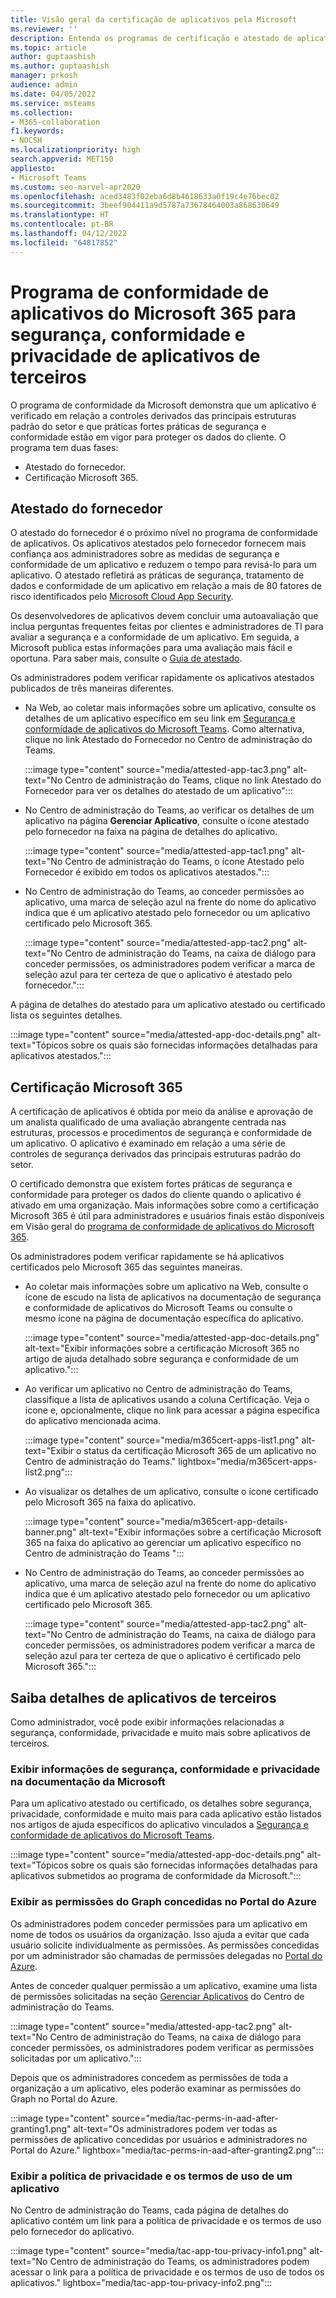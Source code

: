 ```yaml
---
title: Visão geral da certificação de aplicativos pela Microsoft
ms.reviewer: ''
description: Entenda os programas de certificação e atestado de aplicativos para aplicativos do Teams.
ms.topic: article
author: guptaashish
ms.author: guptaashish
manager: prkosh
audience: admin
ms.date: 04/05/2022
ms.service: msteams
ms.collection:
- M365-collaboration
f1.keywords:
- NOCSH
ms.localizationpriority: high
search.appverid: MET150
appliesto:
- Microsoft Teams
ms.custom: seo-marvel-apr2020
ms.openlocfilehash: aced3483f02eba6d8b4618633a0f19c4e76bec02
ms.sourcegitcommit: 3beef904411a9d5787a73678464003a868630649
ms.translationtype: HT
ms.contentlocale: pt-BR
ms.lasthandoff: 04/12/2022
ms.locfileid: "64817852"
---
```

# <a name="microsoft-365-app-compliance-program-for-security-compliance-and-privacy-of-third-party-apps"></a>Programa de conformidade de aplicativos do Microsoft 365 para segurança, conformidade e privacidade de aplicativos de terceiros

O programa de conformidade da Microsoft demonstra que um aplicativo é verificado em relação a controles derivados das principais estruturas padrão do setor e que práticas fortes práticas de segurança e conformidade estão em vigor para proteger os dados do cliente. O programa tem duas fases:

* Atestado do fornecedor.
* Certificação Microsoft 365.

## <a name="publisher-attestation"></a>Atestado do fornecedor

O atestado do fornecedor é o próximo nível no programa de conformidade de aplicativos. Os aplicativos atestados pelo fornecedor fornecem mais confiança aos administradores sobre as medidas de segurança e conformidade de um aplicativo e reduzem o tempo para revisá-lo para um aplicativo. O atestado refletirá as práticas de segurança, tratamento de dados e conformidade de um aplicativo em relação a mais de 80 fatores de risco identificados pelo [Microsoft Cloud App Security](https://www.microsoft.com/microsoft-365/enterprise-mobility-security/cloud-app-security).

Os desenvolvedores de aplicativos devem concluir uma autoavaliação que inclua perguntas frequentes feitas por clientes e administradores de TI para avaliar a segurança e a conformidade de um aplicativo. Em seguida, a Microsoft publica estas informações para uma avaliação mais fácil e oportuna. Para saber mais, consulte o [Guia de atestado](/microsoft-365-app-certification/docs/enterprise-app-attestation-guide).

Os administradores podem verificar rapidamente os aplicativos atestados publicados de três maneiras diferentes.

* Na Web, ao coletar mais informações sobre um aplicativo, consulte os detalhes de um aplicativo específico em seu link em [Segurança e conformidade de aplicativos do Microsoft Teams](/microsoft-365-app-certification/teams/teams-apps). Como alternativa, clique no link Atestado do Fornecedor no Centro de administração do Teams.

  :::image type="content" source="media/attested-app-tac3.png" alt-text="No Centro de administração do Teams, clique no link Atestado do Fornecedor para ver os detalhes do atestado de um aplicativo":::

* No Centro de administração do Teams, ao verificar os detalhes de um aplicativo na página **Gerenciar Aplicativo**, consulte o ícone atestado pelo fornecedor na faixa na página de detalhes do aplicativo.

  :::image type="content" source="media/attested-app-tac1.png" alt-text="No Centro de administração do Teams, o ícone Atestado pelo Fornecedor é exibido em todos os aplicativos atestados.":::

* No Centro de administração do Teams, ao conceder permissões ao aplicativo, uma marca de seleção azul na frente do nome do aplicativo indica que é um aplicativo atestado pelo fornecedor ou um aplicativo certificado pelo Microsoft 365.

   :::image type="content" source="media/attested-app-tac2.png" alt-text="No Centro de administração do Teams, na caixa de diálogo para conceder permissões, os administradores podem verificar a marca de seleção azul para ter certeza de que o aplicativo é atestado pelo fornecedor.":::

A página de detalhes do atestado para um aplicativo atestado ou certificado lista os seguintes detalhes.

:::image type="content" source="media/attested-app-doc-details.png" alt-text="Tópicos sobre os quais são fornecidas informações detalhadas para aplicativos atestados.":::

## <a name="microsoft-365-certification"></a>Certificação Microsoft 365

A certificação de aplicativos é obtida por meio da análise e aprovação de um analista qualificado de uma avaliação abrangente centrada nas estruturas, processos e procedimentos de segurança e conformidade de um aplicativo. O aplicativo é examinado em relação a uma série de controles de segurança derivados das principais estruturas padrão do setor.

O certificado demonstra que existem fortes práticas de segurança e conformidade para proteger os dados do cliente quando o aplicativo é ativado em uma organização. Mais informações sobre como a certificação Microsoft 365 é útil para administradores e usuários finais estão disponíveis em Visão geral do [programa de conformidade de aplicativos do Microsoft 365](/microsoft-365-app-certification/docs/enterprise-app-certification-guide).

Os administradores podem verificar rapidamente se há aplicativos certificados pelo Microsoft 365 das seguintes maneiras.

* Ao coletar mais informações sobre um aplicativo na Web, consulte o ícone de escudo na lista de aplicativos na documentação de segurança e conformidade de aplicativos do Microsoft Teams ou consulte o mesmo ícone na página de documentação específica do aplicativo.

  :::image type="content" source="media/attested-app-doc-details.png" alt-text="Exibir informações sobre a certificação Microsoft 365 no artigo de ajuda detalhado sobre segurança e conformidade de um aplicativo.":::

* Ao verificar um aplicativo no Centro de administração do Teams, classifique a lista de aplicativos usando a coluna Certificação. Veja o ícone e, opcionalmente, clique no link para acessar a página específica do aplicativo mencionada acima.

  :::image type="content" source="media/m365cert-apps-list1.png" alt-text="Exibir o status da certificação Microsoft 365 de um aplicativo no Centro de administração do Teams." lightbox="media/m365cert-apps-list2.png":::

* Ao visualizar os detalhes de um aplicativo, consulte o ícone certificado pelo Microsoft 365 na faixa do aplicativo.

  :::image type="content" source="media/m365cert-app-details-banner.png" alt-text="Exibir informações sobre a certificação Microsoft 365 na faixa do aplicativo ao gerenciar um aplicativo específico no Centro de administração do Teams ":::

* No Centro de administração do Teams, ao conceder permissões ao aplicativo, uma marca de seleção azul na frente do nome do aplicativo indica que é um aplicativo atestado pelo fornecedor ou um aplicativo certificado pelo Microsoft 365.

   :::image type="content" source="media/attested-app-tac2.png" alt-text="No Centro de administração do Teams, na caixa de diálogo para conceder permissões, os administradores podem verificar a marca de seleção azul para ter certeza de que o aplicativo é certificado pelo Microsoft 365.":::

## <a name="know-details-of-third-party-apps"></a>Saiba detalhes de aplicativos de terceiros

Como administrador, você pode exibir informações relacionadas a segurança, conformidade, privacidade e muito mais sobre aplicativos de terceiros.

### <a name="view-security-compliance-and-privacy-information-in-microsoft-documentation"></a>Exibir informações de segurança, conformidade e privacidade na documentação da Microsoft

Para um aplicativo atestado ou certificado, os detalhes sobre segurança, privacidade, conformidade e muito mais para cada aplicativo estão listados nos artigos de ajuda específicos do aplicativo vinculados a [Segurança e conformidade de aplicativos do Microsoft Teams](/microsoft-365-app-certification/teams/teams-apps).

:::image type="content" source="media/attested-app-doc-details.png" alt-text="Tópicos sobre os quais são fornecidas informações detalhadas para aplicativos submetidos ao programa de conformidade da Microsoft.":::

### <a name="view-the-granted-graph-permissions-in-azure-portal"></a>Exibir as permissões do Graph concedidas no Portal do Azure

Os administradores podem conceder permissões para um aplicativo em nome de todos os usuários da organização. Isso ajuda a evitar que cada usuário solicite individualmente as permissões. As permissões concedidas por um administrador são chamadas de permissões delegadas no [Portal do Azure](https://aad.portal.azure.com/).

Antes de conceder qualquer permissão a um aplicativo, examine uma lista de permissões solicitadas na seção [Gerenciar Aplicativos](https://admin.teams.microsoft.com/policies/manage-apps) do Centro de administração do Teams.

:::image type="content" source="media/attested-app-tac2.png" alt-text="No Centro de administração do Teams, na caixa de diálogo para conceder permissões, os administradores podem verificar as permissões solicitadas por um aplicativo.":::

Depois que os administradores concedem as permissões de toda a organização a um aplicativo, eles poderão examinar as permissões do Graph no Portal do Azure.

:::image type="content" source="media/tac-perms-in-aad-after-granting1.png" alt-text="Os administradores podem ver todas as permissões de aplicativo concedidas por usuários e administradores no Portal do Azure." lightbox="media/tac-perms-in-aad-after-granting2.png":::

### <a name="view-privacy-policy-and-terms-of-use-of-an-app"></a>Exibir a política de privacidade e os termos de uso de um aplicativo

No Centro de administração do Teams, cada página de detalhes do aplicativo contém um link para a política de privacidade e os termos de uso pelo fornecedor do aplicativo.

:::image type="content" source="media/tac-app-tou-privacy-info1.png" alt-text="No Centro de administração do Teams, os administradores podem acessar o link para a política de privacidade e os termos de uso de todos os aplicativos." lightbox="media/tac-app-tou-privacy-info2.png":::

<!--- TBD: Parking some content for later review. Check if this content needs to be published.

We also have a few more quality and security checks for apps. We have launched Microsoft Cloud App Security (MCAS) program for the customer who have E5 or EMS license, where we rate risk for your cloud apps based on regulatory certification, industry standards, and best practices. We are also working on an Apps Quality Score system (launching soon) for all apps on Teams platform, and you will be able to check an app’s quality score quickly on Teams Store.

--->

<!--- TBD: Add related links later.

## See also

* []().
* []().
--->
